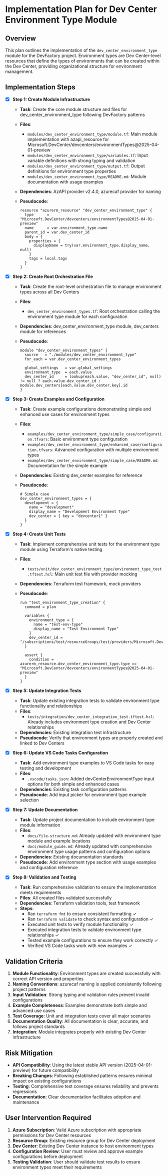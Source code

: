 # Implementation Plan for Dev Center Environment Type Module

## Overview

This plan outlines the implementation of the `dev_center_environment_type` module for the DevFactory project. Environment types are Dev Center-level resources that define the types of environments that can be created within the Dev Center, providing organizational structure for environment management.

## Implementation Steps

- [x] **Step 1: Create Module Infrastructure**
  - **Task**: Create the core module structure and files for dev_center_environment_type following DevFactory patterns
  - **Files**:
    - `modules/dev_center_environment_type/module.tf`: Main module implementation with azapi_resource for Microsoft.DevCenter/devcenters/environmentTypes@2025-04-01-preview
    - `modules/dev_center_environment_type/variables.tf`: Input variable definitions with strong typing and validation
    - `modules/dev_center_environment_type/output.tf`: Output definitions for environment type properties
    - `modules/dev_center_environment_type/README.md`: Module documentation with usage examples
  - **Dependencies**: AzAPI provider v2.4.0, azurecaf provider for naming
  - **Pseudocode**:

    ```hcl
    resource "azurerm_resource" "dev_center_environment_type" {
      type      = "Microsoft.DevCenter/devcenters/environmentTypes@2025-04-01-preview"
      name      = var.environment_type.name
      parent_id = var.dev_center_id
      body = {
        properties = {
          displayName = try(var.environment_type.display_name, null)
        }
        tags = local.tags
      }
    }
    ```

- [x] **Step 2: Create Root Orchestration File**
  - **Task**: Create the root-level orchestration file to manage environment types across all Dev Centers
  - **Files**:
    - `dev_center_environment_types.tf`: Root orchestration calling the environment type module for each configuration
  - **Dependencies**: dev_center_environment_type module, dev_centers module for references
  - **Pseudocode**:

    ```hcl
    module "dev_center_environment_types" {
      source   = "./modules/dev_center_environment_type"
      for_each = var.dev_center_environment_types

      global_settings   = var.global_settings
      environment_type  = each.value
      dev_center_id     = lookup(each.value, "dev_center_id", null) != null ? each.value.dev_center_id : module.dev_centers[each.value.dev_center.key].id
    }
    ```

- [x] **Step 3: Create Examples and Configuration**
  - **Task**: Create example configurations demonstrating simple and enhanced use cases for environment types
  - **Files**:
    - `examples/dev_center_environment_type/simple_case/configuration.tfvars`: Basic environment type configuration
    - `examples/dev_center_environment_type/enhanced_case/configuration.tfvars`: Advanced configuration with multiple environment types
    - `examples/dev_center_environment_type/simple_case/README.md`: Documentation for the simple example
  - **Dependencies**: Existing dev_center examples for reference
  - **Pseudocode**:

    ```hcl
    # Simple case
    dev_center_environment_types = {
      development = {
        name = "development"
        display_name = "Development Environment Type"
        dev_center = { key = "devcenter1" }
      }
    }
    ```

- [x] **Step 4: Create Unit Tests**
  - **Task**: Implement comprehensive unit tests for the environment type module using Terraform's native testing
  - **Files**:
    - `tests/unit/dev_center_environment_type/environment_type_test.tftest.hcl`: Main unit test file with provider mocking
  - **Dependencies**: Terraform test framework, mock providers
  - **Pseudocode**:

    ```hcl
    run "test_environment_type_creation" {
      command = plan
      
      variables {
        environment_type = {
          name = "test-env-type"
          display_name = "Test Environment Type"
        }
        dev_center_id = "/subscriptions/test/resourceGroups/test/providers/Microsoft.DevCenter/devcenters/test"
      }
      
      assert {
        condition = azurerm_resource.dev_center_environment_type.type == "Microsoft.DevCenter/devcenters/environmentTypes@2025-04-01-preview"
      }
    }
    ```

- [x] **Step 5: Update Integration Tests**
  - **Task**: Update existing integration tests to validate environment type functionality and relationships
  - **Files**:
    - `tests/integration/dev_center_integration_test.tftest.hcl`: Already includes environment type creation and Dev Center relationships
  - **Dependencies**: Existing integration test infrastructure
  - **Pseudocode**: Verify that environment types are properly created and linked to Dev Centers

- [x] **Step 6: Update VS Code Tasks Configuration**
  - **Task**: Add environment type examples to VS Code tasks for easy testing and development
  - **Files**:
    - `.vscode/tasks.json`: Added devCenterEnvironmentType input options for both simple and enhanced cases
  - **Dependencies**: Existing task configuration patterns
  - **Pseudocode**: Add input picker for environment type example selection

- [x] **Step 7: Update Documentation**
  - **Task**: Update project documentation to include environment type module information
  - **Files**:
    - `docs/file-structure.md`: Already updated with environment type module and example locations
    - `docs/module_guide.md`: Already updated with comprehensive environment type usage patterns and configuration options
  - **Dependencies**: Existing documentation standards
  - **Pseudocode**: Add environment type section with usage examples and configuration reference

- [x] **Step 8: Validation and Testing**
  - **Task**: Run comprehensive validation to ensure the implementation meets requirements
  - **Files**: All created files validated successfully
  - **Dependencies**: Terraform validation tools, test framework
  - **Steps**:
    - Ran `terraform fmt` to ensure consistent formatting ✓
    - Ran `terraform validate` to check syntax and configuration ✓
    - Executed unit tests to verify module functionality ✓
    - Executed integration tests to validate environment type relationships ✓
    - Tested example configurations to ensure they work correctly ✓
    - Verified VS Code tasks work with new examples ✓

## Validation Criteria

1. **Module Functionality**: Environment types are created successfully with correct API version and properties
2. **Naming Conventions**: azurecaf naming is applied consistently following project patterns
3. **Input Validation**: Strong typing and validation rules prevent invalid configurations
4. **Example Completeness**: Examples demonstrate both simple and advanced use cases
5. **Test Coverage**: Unit and integration tests cover all major scenarios
6. **Documentation Quality**: All documentation is clear, accurate, and follows project standards
7. **Integration**: Module integrates properly with existing Dev Center infrastructure

## Risk Mitigation

- **API Compatibility**: Using the latest stable API version (2025-04-01-preview) for future compatibility
- **Breaking Changes**: Following established patterns ensures minimal impact on existing configurations
- **Testing**: Comprehensive test coverage ensures reliability and prevents regressions
- **Documentation**: Clear documentation facilitates adoption and maintenance

## User Intervention Required

1. **Azure Subscription**: Valid Azure subscription with appropriate permissions for Dev Center resources
2. **Resource Group**: Existing resource group for Dev Center deployment
3. **Dev Center**: Existing Dev Center instance to host environment types
4. **Configuration Review**: User must review and approve example configurations before deployment
5. **Testing Validation**: User should validate test results to ensure environment types meet their requirements
